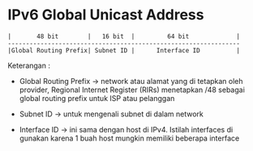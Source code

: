 # IPv6 Global Unicast Address

```
|       48 bit        |   16 bit  |         64 bit             |
----------------------------------------------------------------
|Global Routing Prefix| Subnet ID |      Interface ID          |

```
Keterangan :
* Global Routing Prefix -> network atau alamat yang di tetapkan oleh provider, Regional Internet Register (RIRs) menetapkan /48 sebagai global routing prefix untuk ISP atau pelanggan

* Subnet ID -> untuk mengenali subnet di dalam network

* Interface ID -> ini sama dengan host di IPv4. Istilah interfaces di gunakan karena 1 buah host mungkin memiliki beberapa interface
